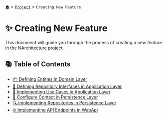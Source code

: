 [`🏠`](../../README.md) > [`Project`](../README.md) > `Creating New Feature`

# ✨ Creating New Feature

This document will guide you through the process of creating a new feature in the NArchitecture project.

## 📚 Table of Contents
- [📦 Defining Entities in Domain Layer](./Defining%20Entities%20in%20Domain%20Layer.md)
- [🔌 Defining Repository Interfaces in Application Layer](./Defining%20Repository%20Interfaces%20in%20Application%20Layer.md)
- [📝 Implementing Use Cases in Application Layer](./Implementing%20Use%20Cases%20in%20Application%20Layer.md)
- [💾 Configure Context in Persistence Layer](./Configure%20Context%20in%20Persistence%20Layer.md)
- [🔍 Implementing Repositories in Persistence Layer](./Implementing%20Repositories%20in%20Persistence%20Layer.md)
- [🌐 Implementing API Endpoints in WebApi](./Implementing%20API%20Endpoints%20in%20WebApi.md)
